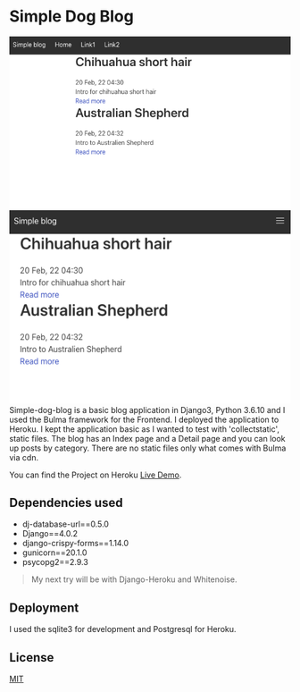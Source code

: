 # Simple Dog Blog
![Simple Dog Blog Fullscreen](./img/blogFS.png)
![Simple Dog Blog Mobilescreen](./img/blogMS.png)
Simple-dog-blog is a basic blog application in Django3, Python 3.6.10 and I used the Bulma framework for the Frontend. I deployed the application to Heroku. I kept the application basic as I wanted to test with 'collectstatic', static files. The blog has an Index page and a Detail page and you can look up posts by category. There are no static files only what comes with Bulma via cdn.

You can find the Project on Heroku [Live Demo](https://simple-dog-blog.herokuapp.com/).

## Dependencies used


- dj-database-url==0.5.0
- Django==4.0.2
- django-crispy-forms==1.14.0
- gunicorn==20.1.0
- psycopg2==2.9.3

> My next try will be with Django-Heroku and Whitenoise.

## Deployment

I used the sqlite3 for development and Postgresql for Heroku.

## License
[MIT](https://choosealicense.com/licenses/mit/)
